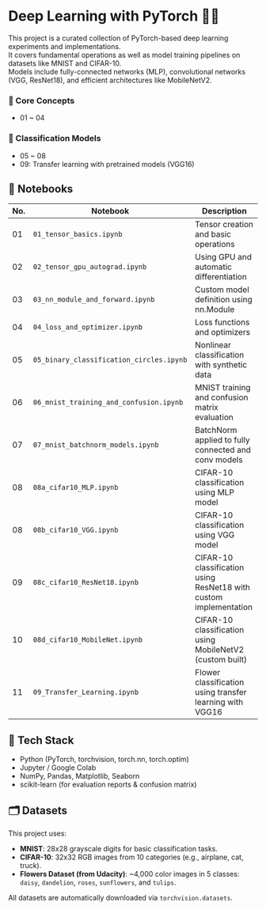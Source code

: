 # Deep Learning with PyTorch 🧠🔥

This project is a curated collection of PyTorch-based deep learning experiments and implementations.  
It covers fundamental operations as well as model training pipelines on datasets like MNIST and CIFAR-10.  
Models include fully-connected networks (MLP), convolutional networks (VGG, ResNet18), and efficient architectures like MobileNetV2.


### 🧠 Core Concepts
- 01 ~ 04

### 🔢 Classification Models
- 05 ~ 08
- 09: Transfer learning with pretrained models (VGG16)

## 📘 Notebooks

| No. | Notebook | Description |
|-----|----------|-------------|
| 01  | `01_tensor_basics.ipynb` | Tensor creation and basic operations |
| 02  | `02_tensor_gpu_autograd.ipynb` | Using GPU and automatic differentiation |
| 03  | `03_nn_module_and_forward.ipynb` | Custom model definition using nn.Module |
| 04  | `04_loss_and_optimizer.ipynb` | Loss functions and optimizers |
| 05  | `05_binary_classification_circles.ipynb` | Nonlinear classification with synthetic data |
| 06  | `06_mnist_training_and_confusion.ipynb` | MNIST training and confusion matrix evaluation |
| 07  | `07_mnist_batchnorm_models.ipynb` | BatchNorm applied to fully connected and conv models |
| 08  | `08a_cifar10_MLP.ipynb`         | CIFAR-10 classification using MLP model              |
| 08  | `08b_cifar10_VGG.ipynb`         | CIFAR-10 classification using VGG model              |
| 09  | `08c_cifar10_ResNet18.ipynb`     | CIFAR-10 classification using ResNet18 with custom implementation |
| 10  | `08d_cifar10_MobileNet.ipynb`    | CIFAR-10 classification using MobileNetV2 (custom built) |
| 11  | `09_Transfer_Learning.ipynb`     | Flower classification using transfer learning with VGG16 |



## 🔧 Tech Stack

- Python (PyTorch, torchvision, torch.nn, torch.optim)
- Jupyter / Google Colab
- NumPy, Pandas, Matplotlib, Seaborn
- scikit-learn (for evaluation reports & confusion matrix)


## 🗂 Datasets

This project uses:
- **MNIST**: 28x28 grayscale digits for basic classification tasks.
- **CIFAR-10**: 32x32 RGB images from 10 categories (e.g., airplane, cat, truck).
- **Flowers Dataset (from Udacity)**: ~4,000 color images in 5 classes: `daisy`, `dandelion`, `roses`, `sunflowers`, and `tulips`.

All datasets are automatically downloaded via `torchvision.datasets`.
